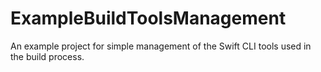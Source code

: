 ExampleBuildToolsManagement
===

An example project for simple management of the Swift CLI tools used in the build process. 
